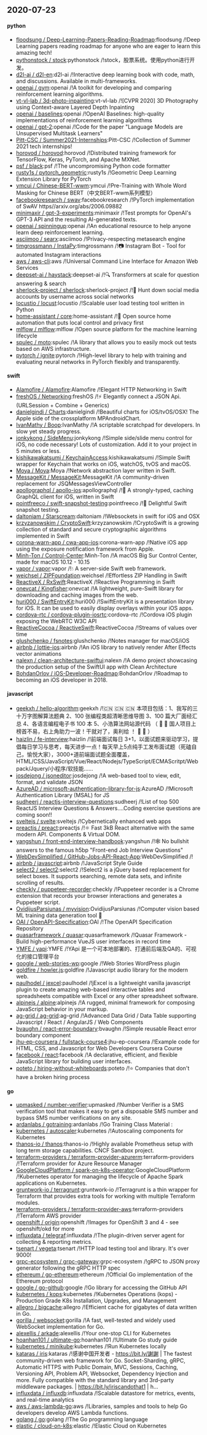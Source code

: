 ## 2020-07-23

#### python
* [floodsung / Deep-Learning-Papers-Reading-Roadmap](https://github.com/floodsung/Deep-Learning-Papers-Reading-Roadmap):floodsung /!Deep Learning papers reading roadmap for anyone who are eager to learn this amazing tech!
* [pythonstock / stock](https://github.com/pythonstock/stock):pythonstock /!stock，股票系统。使用python进行开发。
* [d2l-ai / d2l-en](https://github.com/d2l-ai/d2l-en):d2l-ai /!Interactive deep learning book with code, math, and discussions. Available in multi-frameworks.
* [openai / gym](https://github.com/openai/gym):openai /!A toolkit for developing and comparing reinforcement learning algorithms.
* [vt-vl-lab / 3d-photo-inpainting](https://github.com/vt-vl-lab/3d-photo-inpainting):vt-vl-lab /![CVPR 2020] 3D Photography using Context-aware Layered Depth Inpainting
* [openai / baselines](https://github.com/openai/baselines):openai /!OpenAI Baselines: high-quality implementations of reinforcement learning algorithms
* [openai / gpt-2](https://github.com/openai/gpt-2):openai /!Code for the paper "Language Models are Unsupervised Multitask Learners"
* [Pitt-CSC / Summer2021-Internships](https://github.com/Pitt-CSC/Summer2021-Internships):Pitt-CSC /!Collection of Summer 2021 tech internships!
* [horovod / horovod](https://github.com/horovod/horovod):horovod /!Distributed training framework for TensorFlow, Keras, PyTorch, and Apache MXNet.
* [psf / black](https://github.com/psf/black):psf /!The uncompromising Python code formatter
* [rusty1s / pytorch_geometric](https://github.com/rusty1s/pytorch_geometric):rusty1s /!Geometric Deep Learning Extension Library for PyTorch
* [ymcui / Chinese-BERT-wwm](https://github.com/ymcui/Chinese-BERT-wwm):ymcui /!Pre-Training with Whole Word Masking for Chinese BERT（中文BERT-wwm系列模型）
* [facebookresearch / swav](https://github.com/facebookresearch/swav):facebookresearch /!PyTorch implementation of SwAV https//arxiv.org/abs/2006.09882
* [minimaxir / gpt-3-experiments](https://github.com/minimaxir/gpt-3-experiments):minimaxir /!Test prompts for OpenAI's GPT-3 API and the resulting AI-generated texts.
* [openai / spinningup](https://github.com/openai/spinningup):openai /!An educational resource to help anyone learn deep reinforcement learning.
* [asciimoo / searx](https://github.com/asciimoo/searx):asciimoo /!Privacy-respecting metasearch engine
* [timgrossmann / InstaPy](https://github.com/timgrossmann/InstaPy):timgrossmann /!📷
Instagram Bot - Tool for automated Instagram interactions
* [aws / aws-cli](https://github.com/aws/aws-cli):aws /!Universal Command Line Interface for Amazon Web Services
* [deepset-ai / haystack](https://github.com/deepset-ai/haystack):deepset-ai /!🔍
Transformers at scale for question answering & search
* [sherlock-project / sherlock](https://github.com/sherlock-project/sherlock):sherlock-project /!🔎
Hunt down social media accounts by username across social networks
* [locustio / locust](https://github.com/locustio/locust):locustio /!Scalable user load testing tool written in Python
* [home-assistant / core](https://github.com/home-assistant/core):home-assistant /!🏡
Open source home automation that puts local control and privacy first
* [mlflow / mlflow](https://github.com/mlflow/mlflow):mlflow /!Open source platform for the machine learning lifecycle
* [spulec / moto](https://github.com/spulec/moto):spulec /!A library that allows you to easily mock out tests based on AWS infrastructure.
* [pytorch / ignite](https://github.com/pytorch/ignite):pytorch /!High-level library to help with training and evaluating neural networks in PyTorch flexibly and transparently.

#### swift
* [Alamofire / Alamofire](https://github.com/Alamofire/Alamofire):Alamofire /!Elegant HTTP Networking in Swift
* [freshOS / Networking](https://github.com/freshOS/Networking):freshOS /!⚡️
Elegantly connect a JSON Api. (URLSession + Combine + Generics)
* [danielgindi / Charts](https://github.com/danielgindi/Charts):danielgindi /!Beautiful charts for iOS/tvOS/OSX! The Apple side of the crossplatform MPAndroidChart.
* [IvanMathy / Boop](https://github.com/IvanMathy/Boop):IvanMathy /!A scriptable scratchpad for developers. In slow yet steady progress.
* [jonkykong / SideMenu](https://github.com/jonkykong/SideMenu):jonkykong /!Simple side/slide menu control for iOS, no code necessary! Lots of customization. Add it to your project in 5 minutes or less.
* [kishikawakatsumi / KeychainAccess](https://github.com/kishikawakatsumi/KeychainAccess):kishikawakatsumi /!Simple Swift wrapper for Keychain that works on iOS, watchOS, tvOS and macOS.
* [Moya / Moya](https://github.com/Moya/Moya):Moya /!Network abstraction layer written in Swift.
* [MessageKit / MessageKit](https://github.com/MessageKit/MessageKit):MessageKit /!A community-driven replacement for JSQMessagesViewController
* [apollographql / apollo-ios](https://github.com/apollographql/apollo-ios):apollographql /!📱
A strongly-typed, caching GraphQL client for iOS, written in Swift
* [pointfreeco / swift-snapshot-testing](https://github.com/pointfreeco/swift-snapshot-testing):pointfreeco /!📸
Delightful Swift snapshot testing.
* [daltoniam / Starscream](https://github.com/daltoniam/Starscream):daltoniam /!Websockets in swift for iOS and OSX
* [krzyzanowskim / CryptoSwift](https://github.com/krzyzanowskim/CryptoSwift):krzyzanowskim /!CryptoSwift is a growing collection of standard and secure cryptographic algorithms implemented in Swift
* [corona-warn-app / cwa-app-ios](https://github.com/corona-warn-app/cwa-app-ios):corona-warn-app /!Native iOS app using the exposure notification framework from Apple.
* [Minh-Ton / Control-Center](https://github.com/Minh-Ton/Control-Center):Minh-Ton /!A macOS Big Sur Control Center, made for macOS 10.12 - 10.15
* [vapor / vapor](https://github.com/vapor/vapor):vapor /!💧
A server-side Swift web framework.
* [weichsel / ZIPFoundation](https://github.com/weichsel/ZIPFoundation):weichsel /!Effortless ZIP Handling in Swift
* [ReactiveX / RxSwift](https://github.com/ReactiveX/RxSwift):ReactiveX /!Reactive Programming in Swift
* [onevcat / Kingfisher](https://github.com/onevcat/Kingfisher):onevcat /!A lightweight, pure-Swift library for downloading and caching images from the web.
* [huri000 / SwiftEntryKit](https://github.com/huri000/SwiftEntryKit):huri000 /!SwiftEntryKit is a presentation library for iOS. It can be used to easily display overlays within your iOS apps.
* [cordova-rtc / cordova-plugin-iosrtc](https://github.com/cordova-rtc/cordova-plugin-iosrtc):cordova-rtc /!Cordova iOS plugin exposing the WebRTC W3C API
* [ReactiveCocoa / ReactiveSwift](https://github.com/ReactiveCocoa/ReactiveSwift):ReactiveCocoa /!Streams of values over time
* [glushchenko / fsnotes](https://github.com/glushchenko/fsnotes):glushchenko /!Notes manager for macOS/iOS
* [airbnb / lottie-ios](https://github.com/airbnb/lottie-ios):airbnb /!An iOS library to natively render After Effects vector animations
* [nalexn / clean-architecture-swiftui](https://github.com/nalexn/clean-architecture-swiftui):nalexn /!A demo project showcasing the production setup of the SwiftUI app with Clean Architecture
* [BohdanOrlov / iOS-Developer-Roadmap](https://github.com/BohdanOrlov/iOS-Developer-Roadmap):BohdanOrlov /!Roadmap to becoming an iOS developer in 2018.

#### javascript
* [geekxh / hello-algorithm](https://github.com/geekxh/hello-algorithm):geekxh /!🇨🇳
🇨🇳
🇨🇳
本项目包括：1、我写的三十万字图解算法题典 2、100 张编程类超清晰思维导图 3、100 篇大厂面经汇总 4、各语言编程电子书 100 本 5、小浩算法网站源代码 （
🚀
🚀
国人项目上榜首不易，右上角助力一波！干就对了，奥利给 ！
🚀
🚀
）
* [haizlin / fe-interview](https://github.com/haizlin/fe-interview):haizlin /!前端面试每日 3+1，以面试题来驱动学习，提倡每日学习与思考，每天进步一点！每天早上5点纯手工发布面试题（死磕自己，愉悦大家），3000+道前端面试题全面覆盖，HTML/CSS/JavaScript/Vue/React/Nodejs/TypeScript/ECMAScritpt/Webpack/Jquery/小程序/软技能……
* [josdejong / jsoneditor](https://github.com/josdejong/jsoneditor):josdejong /!A web-based tool to view, edit, format, and validate JSON
* [AzureAD / microsoft-authentication-library-for-js](https://github.com/AzureAD/microsoft-authentication-library-for-js):AzureAD /!Microsoft Authentication Library (MSAL) for JS
* [sudheerj / reactjs-interview-questions](https://github.com/sudheerj/reactjs-interview-questions):sudheerj /!List of top 500 ReactJS Interview Questions & Answers....Coding exercise questions are coming soon!!
* [sveltejs / svelte](https://github.com/sveltejs/svelte):sveltejs /!Cybernetically enhanced web apps
* [preactjs / preact](https://github.com/preactjs/preact):preactjs /!⚛️
Fast 3kB React alternative with the same modern API. Components & Virtual DOM.
* [yangshun / front-end-interview-handbook](https://github.com/yangshun/front-end-interview-handbook):yangshun /!🕸
No bullshit answers to the famous h5bp "Front-end Job Interview Questions"
* [WebDevSimplified / GitHub-Jobs-API-React-App](https://github.com/WebDevSimplified/GitHub-Jobs-API-React-App):WebDevSimplified /!
* [airbnb / javascript](https://github.com/airbnb/javascript):airbnb /!JavaScript Style Guide
* [select2 / select2](https://github.com/select2/select2):select2 /!Select2 is a jQuery based replacement for select boxes. It supports searching, remote data sets, and infinite scrolling of results.
* [checkly / puppeteer-recorder](https://github.com/checkly/puppeteer-recorder):checkly /!Puppeteer recorder is a Chrome extension that records your browser interactions and generates a Puppeteer script.
* [OvidijusParsiunas / myvision](https://github.com/OvidijusParsiunas/myvision):OvidijusParsiunas /!Computer vision based ML training data generation tool
🚀
* [OAI / OpenAPI-Specification](https://github.com/OAI/OpenAPI-Specification):OAI /!The OpenAPI Specification Repository
* [quasarframework / quasar](https://github.com/quasarframework/quasar):quasarframework /!Quasar Framework - Build high-performance VueJS user interfaces in record time
* [YMFE / yapi](https://github.com/YMFE/yapi):YMFE /!YApi 是一个可本地部署的、打通前后端及QA的、可视化的接口管理平台
* [google / web-stories-wp](https://github.com/google/web-stories-wp):google /!Web Stories WordPress plugin
* [goldfire / howler.js](https://github.com/goldfire/howler.js):goldfire /!Javascript audio library for the modern web.
* [paulhodel / jexcel](https://github.com/paulhodel/jexcel):paulhodel /!jExcel is a lightweight vanilla javascript plugin to create amazing web-based interactive tables and spreadsheets compatible with Excel or any other spreadsheet software.
* [alpinejs / alpine](https://github.com/alpinejs/alpine):alpinejs /!A rugged, minimal framework for composing JavaScript behavior in your markup.
* [ag-grid / ag-grid](https://github.com/ag-grid/ag-grid):ag-grid /!Advanced Data Grid / Data Table supporting Javascript / React / AngularJS / Web Components
* [bvaughn / react-error-boundary](https://github.com/bvaughn/react-error-boundary):bvaughn /!Simple reusable React error boundary component
* [jhu-ep-coursera / fullstack-course4](https://github.com/jhu-ep-coursera/fullstack-course4):jhu-ep-coursera /!Example code for HTML, CSS, and Javascript for Web Developers Coursera Course
* [facebook / react](https://github.com/facebook/react):facebook /!A declarative, efficient, and flexible JavaScript library for building user interfaces.
* [poteto / hiring-without-whiteboards](https://github.com/poteto/hiring-without-whiteboards):poteto /!⭐️
Companies that don't have a broken hiring process

#### go
* [upmasked / number-verifier](https://github.com/upmasked/number-verifier):upmasked /!Number Verifier is a SMS verification tool that makes it easy to get a disposable SMS number and bypass SMS number verifications on any site.
* [ardanlabs / gotraining](https://github.com/ardanlabs/gotraining):ardanlabs /!Go Training Class Material :
* [kubernetes / autoscaler](https://github.com/kubernetes/autoscaler):kubernetes /!Autoscaling components for Kubernetes
* [thanos-io / thanos](https://github.com/thanos-io/thanos):thanos-io /!Highly available Prometheus setup with long term storage capabilities. CNCF Sandbox project.
* [terraform-providers / terraform-provider-azurerm](https://github.com/terraform-providers/terraform-provider-azurerm):terraform-providers /!Terraform provider for Azure Resource Manager
* [GoogleCloudPlatform / spark-on-k8s-operator](https://github.com/GoogleCloudPlatform/spark-on-k8s-operator):GoogleCloudPlatform /!Kubernetes operator for managing the lifecycle of Apache Spark applications on Kubernetes.
* [gruntwork-io / terragrunt](https://github.com/gruntwork-io/terragrunt):gruntwork-io /!Terragrunt is a thin wrapper for Terraform that provides extra tools for working with multiple Terraform modules.
* [terraform-providers / terraform-provider-aws](https://github.com/terraform-providers/terraform-provider-aws):terraform-providers /!Terraform AWS provider
* [openshift / origin](https://github.com/openshift/origin):openshift /!Images for OpenShift 3 and 4 - see openshift/okd for more
* [influxdata / telegraf](https://github.com/influxdata/telegraf):influxdata /!The plugin-driven server agent for collecting & reporting metrics.
* [tsenart / vegeta](https://github.com/tsenart/vegeta):tsenart /!HTTP load testing tool and library. It's over 9000!
* [grpc-ecosystem / grpc-gateway](https://github.com/grpc-ecosystem/grpc-gateway):grpc-ecosystem /!gRPC to JSON proxy generator following the gRPC HTTP spec
* [ethereum / go-ethereum](https://github.com/ethereum/go-ethereum):ethereum /!Official Go implementation of the Ethereum protocol
* [google / go-github](https://github.com/google/go-github):google /!Go library for accessing the GitHub API
* [kubernetes / kops](https://github.com/kubernetes/kops):kubernetes /!Kubernetes Operations (kops) - Production Grade K8s Installation, Upgrades, and Management
* [allegro / bigcache](https://github.com/allegro/bigcache):allegro /!Efficient cache for gigabytes of data written in Go.
* [gorilla / websocket](https://github.com/gorilla/websocket):gorilla /!A fast, well-tested and widely used WebSocket implementation for Go.
* [alexellis / arkade](https://github.com/alexellis/arkade):alexellis /!Your one-stop CLI for Kubernetes
* [hoanhan101 / ultimate-go](https://github.com/hoanhan101/ultimate-go):hoanhan101 /!Ultimate Go study guide
* [kubernetes / minikube](https://github.com/kubernetes/minikube):kubernetes /!Run Kubernetes locally
* [kataras / iris](https://github.com/kataras/iris):kataras /!感谢中国开发者 - https://bit.ly/謝謝 | The fastest community-driven web framework for Go. Socket-Sharding, gRPC, Automatic HTTPS with Public Domain, MVC, Sessions, Caching, Versioning API, Problem API, Websocket, Dependency Injection and more. Fully compatible with the standard library and 3rd-party middleware packages. | https://bit.ly/iriscandothat1 | h…
* [influxdata / influxdb](https://github.com/influxdata/influxdb):influxdata /!Scalable datastore for metrics, events, and real-time analytics
* [aws / aws-lambda-go](https://github.com/aws/aws-lambda-go):aws /!Libraries, samples and tools to help Go developers develop AWS Lambda functions.
* [golang / go](https://github.com/golang/go):golang /!The Go programming language
* [elastic / cloud-on-k8s](https://github.com/elastic/cloud-on-k8s):elastic /!Elastic Cloud on Kubernetes
